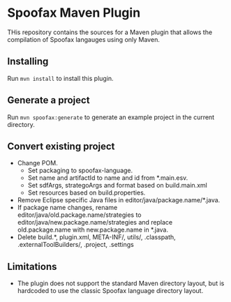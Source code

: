 # Spoofax Maven Plugin

THis repository contains the sources for a Maven plugin that allows
the compilation of Spoofax langauges using only Maven.

## Installing

Run `mvn install` to install this plugin.

## Generate a project

Run `mvn spoofax:generate` to generate an example project in the
current directory.

## Convert existing project

 * Change POM.
   - Set packaging to spoofax-language.
   - Set name and artifactId to name and id from *.main.esv.
   - Set sdfArgs, strategoArgs and format based on build.main.xml
   - Set resources based on build.properties.
 * Remove Eclipse specific Java files in
   editor/java/package.name/*.java.
 * If package name changes, rename
   editor/java/old.package.name/strategies to
   editor/java/new.package.name/strategies and replace
   old.package.name with new.package.name in *.java.
 * Delete build.*, plugin.xml, META-INF/, utils/, .classpath,
   .externalToolBuilders/, .project, .settings

## Limitations

 * The plugin does not support the standard Maven directory layout, but
   is hardcoded to use the classic Spoofax language directory layout.

